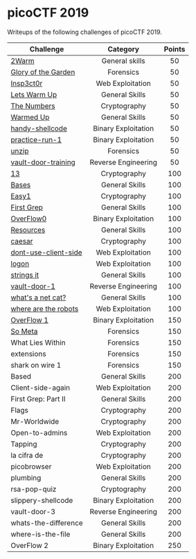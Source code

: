 # picoCTF 2019
Writeups of the following challenges of picoCTF 2019.

| Challenge            | Category         | Points   |
| -------------------- |:----------------:|:--------:|
| [2Warm](https://github.com/xmehulx/picoCTF-2019/tree/master/General%20Skills/2Warm)| General skills   | 50       |
| [Glory of the Garden](https://github.com/xmehulx/picoCTF-2019/tree/master/Forensics/Glory%20of%20the%20Garden)| Forensics        | 50       |
| [Insp3ct0r](https://github.com/xmehulx/picoCTF-2019/tree/master/Web%20Exploitation/Insp3ct0r)| Web Exploitation | 50       |
| [Lets Warm Up ](https://github.com/xmehulx/picoCTF-2019/tree/master/General%20Skills/Lets%20Warm%20Up)| General Skills   | 50       |     
| [The Numbers](https://github.com/xmehulx/picoCTF-2019/tree/master/Cryptography/The%20Numbers)| Cryptography     | 50       |
| [Warmed Up](https://github.com/xmehulx/picoCTF-2019/tree/master/General%20Skills/Warmed%20Up)           | General Skills      | 50  |
| [handy-shellcode](https://github.com/xmehulx/picoCTF-2019/tree/master/Binary%20Exploitation/handy-shellcode)     | Binary Exploitation | 50  |
| [practice-run-1](https://github.com/xmehulx/picoCTF-2019/tree/master/Binary%20Exploitation/practice-run-1)      | Binary Exploitation | 50  |
| [unzip](https://github.com/xmehulx/picoCTF-2019/tree/master/Forensics/unzip)               | Forensics           | 50  |
| [vault-door-training](https://github.com/xmehulx/picoCTF-2019/tree/master/Reverse%20Engineering/vault-door-training) | Reverse Engineering | 50  |
| [13](https://github.com/xmehulx/picoCTF-2019/tree/master/Cryptography/13)                  | Cryptography        | 100 |
|[Bases](https://github.com/xmehulx/picoCTF-2019/tree/master/General%20Skills/Bases)                | General Skills      | 100 |
|[Easy1](https://github.com/xmehulx/picoCTF-2019/tree/master/Cryptography/Easy1)                | Cryptography        | 100 |
|[First Grep](https://github.com/xmehulx/picoCTF-2019/tree/master/General%20Skills/First%20Grep)           | General Skills      | 100 |
|[OverFlow0](https://github.com/xmehulx/picoCTF-2019/tree/master/Binary%20Exploitation/OverFlow%200)            | Binary Exploitation | 100 |
|[Resources](https://github.com/xmehulx/picoCTF-2019/tree/master/General%20Skills/Resources)            | General Skills      | 100 |
|[caesar](https://github.com/xmehulx/picoCTF-2019/tree/master/Cryptography/caesar)               | Cryptography        | 100 |
|[dont-use-client-side](https://github.com/xmehulx/picoCTF-2019/tree/master/Web%20Exploitation/dont-use-client-side) | Web Exploitation    | 100 |
|[logon](https://github.com/xmehulx/picoCTF-2019/tree/master/Web%20Exploitation/logon)                | Web Exploitation    | 100 |
|[strings it](https://github.com/xmehulx/picoCTF-2019/tree/master/General%20Skills/strings%20it)           | General Skills      | 100 |
|[vault-door-1](https://github.com/xmehulx/picoCTF-2019/tree/master/Reverse%20Engineering/vault-door-1)         | Reverse Engineering | 100 |
|[what's a net cat?](https://github.com/xmehulx/picoCTF-2019/tree/master/General%20Skills/what's%20a%20net%20cat%3F)    | General Skills      | 100 |
|[where are the robots](https://github.com/xmehulx/picoCTF-2019/tree/master/Web%20Exploitation/where%20are%20the%20robots) | Web Exploitation    | 100 |
|[OverFlow 1](https://github.com/xmehulx/picoCTF-2019/tree/master/Binary%20Exploitation/OverFlow%201)           | Binary Exploitation | 150 |
|[So Meta](https://github.com/xmehulx/picoCTF-2019/tree/master/Forensics/So%20Meta)              | Forensics           | 150 |
|What Lies Within     | Forensics           | 150 |
|extensions           | Forensics           | 150 |
|shark on wire 1      | Forensics           | 150 |
|Based                | General Skills      | 200 |
|Client-side-again    | Web Exploitation    | 200 |
|First Grep: Part II  | General Skills      | 200 |
|Flags                | Cryptography        | 200 |
|Mr-Worldwide         | Cryptography        | 200 |
|Open-to-admins       | Web Exploitation    | 200 |
|Tapping              | Cryptography        | 200 |
|la cifra de          | Cryptography        | 200 |
|picobrowser          | Web Exploitation    | 200 |
|plumbing             | General Skills      | 200 |
|rsa-pop-quiz         | Cryptography        | 200 |
|slippery-shellcode   | Binary Exploitation | 200 |
|vault-door-3         | Reverse Engineering | 200 |
|whats-the-difference | General Skills      | 200 |
|where-is-the-file    | General Skills      | 200 |
|OverFlow 2           | Binary Exploitation | 250 |

